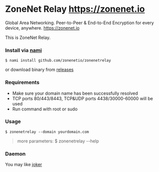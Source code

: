 # ZoneNet Relay https://zonenet.io

Global Area Networking. Peer-to-Peer & End-to-End Encryption for every device, anywhere. https://zonenet.io

This is ZoneNet Relay.

### Install via [nami](https://github.com/txthinking/nami)

```
$ nami install github.com/zonenetio/zonenetrelay
```

or download binary from [releases](https://github.com/zonenetio/zonenetrelay/releases)

### Requirements

- Make sure your domain name has been successfully resolved
- TCP ports 80/443/8443, TCP&UDP ports 4438/30000-60000 will be used
- Run command with root or sudo 

### Usage

```
$ zonenetrelay --domain yourdomain.com
```
> more parameters: $ zonenetrelay --help

### Daemon

You may like [joker](https://github.com/txthinking/joker)
